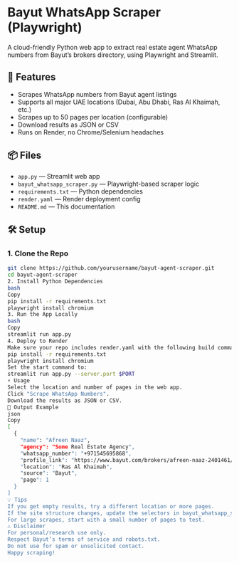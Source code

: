 # Bayut WhatsApp Scraper (Playwright)

A cloud-friendly Python web app to extract real estate agent WhatsApp numbers from Bayut’s brokers directory, using Playwright and Streamlit.

## 🚀 Features

- Scrapes WhatsApp numbers from Bayut agent listings
- Supports all major UAE locations (Dubai, Abu Dhabi, Ras Al Khaimah, etc.)
- Scrapes up to 50 pages per location (configurable)
- Download results as JSON or CSV
- Runs on Render, no Chrome/Selenium headaches

## 📦 Files

- `app.py` — Streamlit web app
- `bayut_whatsapp_scraper.py` — Playwright-based scraper logic
- `requirements.txt` — Python dependencies
- `render.yaml` — Render deployment config
- `README.md` — This documentation

## 🛠️ Setup

### 1. **Clone the Repo**

```bash
git clone https://github.com/yourusername/bayut-agent-scraper.git
cd bayut-agent-scraper
2. Install Python Dependencies
bash
Copy
pip install -r requirements.txt
playwright install chromium
3. Run the App Locally
bash
Copy
streamlit run app.py
4. Deploy to Render
Make sure your repo includes render.yaml with the following build command:
pip install -r requirements.txt
playwright install chromium
Set the start command to:
streamlit run app.py --server.port $PORT
⚡ Usage
Select the location and number of pages in the web app.
Click "Scrape WhatsApp Numbers".
Download the results as JSON or CSV.
📝 Output Example
json
Copy
[
  {
    "name": "Afreen Naaz",
    "agency": "Some Real Estate Agency",
    "whatsapp_number": "+971545695868",
    "profile_link": "https://www.bayut.com/brokers/afreen-naaz-2401461/...",
    "location": "Ras Al Khaimah",
    "source": "Bayut",
    "page": 1
  }
]
💡 Tips
If you get empty results, try a different location or more pages.
If the site structure changes, update the selectors in bayut_whatsapp_scraper.py.
For large scrapes, start with a small number of pages to test.
⚠️ Disclaimer
For personal/research use only.
Respect Bayut’s terms of service and robots.txt.
Do not use for spam or unsolicited contact.
Happy scraping!
